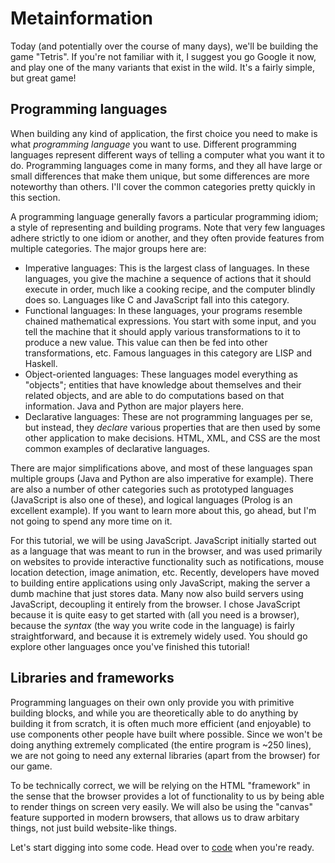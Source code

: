 # Metainformation

Today (and potentially over the course of many days), we'll be building the
game "Tetris". If you're not familiar with it, I suggest you go Google it now,
and play one of the many variants that exist in the wild. It's a fairly simple,
but great game!

## Programming languages

When building any kind of application, the first choice you need to make is
what *programming language* you want to use. Different programming languages
represent different ways of telling a computer what you want it to do.
Programming languages come in many forms, and they all have large or small
differences that make them unique, but some differences are more noteworthy
than others. I'll cover the common categories pretty quickly in this section.

A programming language generally favors a particular programming idiom; a style
of representing and building programs. Note that very few languages adhere
strictly to one idiom or another, and they often provide features from multiple
categories. The major groups here are:

  - Imperative languages: This is the largest class of languages. In these
    languages, you give the machine a sequence of actions that it should
    execute in order, much like a cooking recipe, and the computer blindly does
    so. Languages like C and JavaScript fall into this category.
  - Functional languages: In these languages, your programs resemble
    chained mathematical expressions. You start with some input, and you tell
    the machine that it should apply various transformations to it to produce a
    new value. This value can then be fed into other transformations, etc.
    Famous languages in this category are LISP and Haskell.
  - Object-oriented languages: These languages model everything as "objects";
    entities that have knowledge about themselves and their related objects,
    and are able to do computations based on that information. Java and Python
    are major players here.
  - Declarative languages: These are not programming languages per se, but
    instead, they *declare* various properties that are then used by some other
    application to make decisions. HTML, XML, and CSS are the most common
    examples of declarative languages.

There are major simplifications above, and most of these languages span
multiple groups (Java and Python are also imperative for example). There are
also a number of other categories such as prototyped languages (JavaScript is
also one of these), and logical languages (Prolog is an excellent example). If
you want to learn more about this, go ahead, but I'm not going to spend any
more time on it.

For this tutorial, we will be using JavaScript. JavaScript initially started
out as a language that was meant to run in the browser, and was used primarily
on websites to provide interactive functionality such as notifications, mouse
location detection, image animation, etc. Recently, developers have moved to
building entire applications using only JavaScript, making the server a dumb
machine that just stores data. Many now also build servers using JavaScript,
decoupling it entirely from the browser. I chose JavaScript because it is quite
easy to get started with (all you need is a browser), because the *syntax* (the
way you write code in the language) is fairly straightforward, and because it
is extremely widely used. You should go explore other languages once you've
finished this tutorial!

## Libraries and frameworks

Programming languages on their own only provide you with primitive building
blocks, and while you are theoretically able to do anything by building it from
scratch, it is often much more efficient (and enjoyable) to use components
other people have built where possible. Since we won't be doing anything
extremely complicated (the entire program is ~250 lines), we are not going to
need any external libraries (apart from the browser) for our game.

To be technically correct, we will be relying on the HTML "framework" in the
sense that the browser provides a lot of functionality to us by being able to
render things on screen very easily. We will also be using the "canvas" feature
supported in modern browsers, that allows us to draw arbitary things, not just
build website-like things.

Let's start digging into some code. Head over to [code](code.md) when you're
ready.

